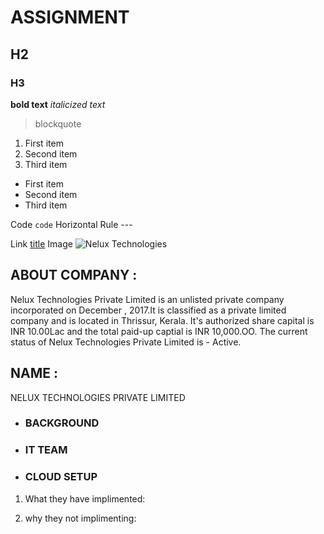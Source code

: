 # ASSIGNMENT

## H2
### H3

**bold text**
*italicized text*

> blockquote

1. First item
2. Second item
3. Third item

- First item
- Second item
- Third item

Code	`code`
Horizontal Rule	---

Link	[title](https://www.example.com)
Image	![Nelux Technologies](https://pngimg.com/uploads/apple/apple_PNG12489.png)
	



## **ABOUT COMPANY** : 

Nelux Technologies Private Limited is an unlisted private company incorporated on December , 2017.It is classified as a private limited company and is located in Thrissur, Kerala. It's authorized share capital is INR 10.00Lac and the total paid-up captial is INR 10,000.OO. The current status of Nelux Technologies Private Limited is - Active.


## **NAME** :

NELUX TECHNOLOGIES PRIVATE LIMITED

- ### **BACKGROUND**


- ### **IT TEAM**


- ### **CLOUD SETUP**



1. What they have implimented:

2. why they not implimenting:


